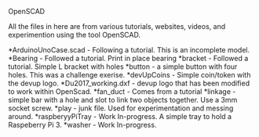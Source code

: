 OpenSCAD

All the files in here are from various tutorials, websites, videos, and experimention using the tool OpenSCAD. 

*ArduinoUnoCase.scad - Following a tutorial. This is an incomplete model.
*Bearing - Followed a tutorial. Print in place bearing
*bracket - Followed a tutorial. Simple L bracket with holes
*button - a simple button with four holes. This was a challenge exerise.
*devUpCoins - Simple coin/token with the devup logo.
*Du2017_working.dxf - devup logo that has been modified to work within OpenScad.
*fan_duct - Comes from a tutorial
*linkage - simple bar with a hole and slot to link two objects together. Use a 3mm socket screw.
*play - junk file. Used for experimentation and messing around.
*raspberyyPiTray - Work In-progress. A simple tray to hold a Raspeberry Pi 3.
*washer - Work In-progress. 
